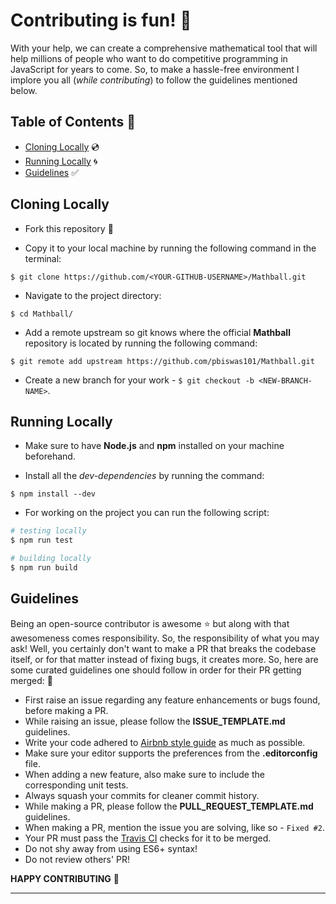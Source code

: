 # Contributing is fun! :green_heart:

With your help, we can create a comprehensive mathematical tool that will help millions of people who want to do competitive programming in JavaScript for years to come. So, to make a hassle-free environment I implore you all (*while contributing*) to follow the guidelines mentioned below.

## Table of Contents :page_with_curl:

- [Cloning Locally](#cloning-locally) :cd:
- [Running Locally](#running-locally) :cyclone:
- [Guidelines](#guidelines) :white_check_mark:

## Cloning Locally

- Fork this repository :fork_and_knife:

- Copy it to your local machine by running the following command in the terminal:
```
$ git clone https://github.com/<YOUR-GITHUB-USERNAME>/Mathball.git
```

- Navigate to the project directory:
```
$ cd Mathball/
```

- Add a remote upstream so git knows where the official **Mathball** repository is located by running the following command:
```
$ git remote add upstream https://github.com/pbiswas101/Mathball.git
```

- Create a new branch for your work - `$ git checkout -b <NEW-BRANCH-NAME>`.

## Running Locally

- Make sure to have **Node.js** and **npm** installed on your machine beforehand.

- Install all the *dev-dependencies* by running the command:
```
$ npm install --dev
```

- For working on the project you can run the following script:
```bash
# testing locally
$ npm run test

# building locally
$ npm run build
```

## Guidelines

Being an open-source contributor is awesome :star: but along with that awesomeness comes responsibility. So, the responsibility of what you may ask! Well, you certainly don't want to make a PR that breaks the codebase itself, or for that matter instead of fixing bugs, it creates more. So, here are some curated guidelines one should follow in order for their PR getting merged: :pizza:

- First raise an issue regarding any feature enhancements or bugs found, before making a PR.
- While raising an issue, please follow the **ISSUE_TEMPLATE.md** guidelines.
- Write your code adhered to [Airbnb style guide][1] as much as possible.
- Make sure your editor supports the preferences from the **.editorconfig** file.
- When adding a new feature, also make sure to include the corresponding unit tests.
- Always squash your commits for cleaner commit history.
- While making a PR, please follow the **PULL_REQUEST_TEMPLATE.md** guidelines.
- When making a PR, mention the issue you are solving, like so - `Fixed #2`.
- Your PR must pass the [Travis CI][2] checks for it to be merged.
- Do not shy away from using ES6+ syntax!
- Do not review others' PR!

**HAPPY CONTRIBUTING** :slightly_smiling_face:

------------

[1]: https://github.com/airbnb/javascript
[2]: https://travis-ci.org/
